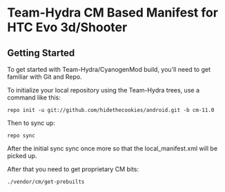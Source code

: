 Team-Hydra CM Based Manifest for HTC Evo 3d/Shooter
===========

Getting Started
---------------

To get started with Team-Hydra/CyanogenMod build, you'll need to get familiar with Git and Repo.

To initialize your local repository using the Team-Hydra trees, use a command like this:

    repo init -u git://github.com/hidethecookies/android.git -b cm-11.0

Then to sync up:

    repo sync

After the initial sync sync once more so that the local_manifest.xml will be picked up.

After that you need to get proprietary CM bits:

    ./vendor/cm/get-prebuilts

